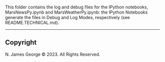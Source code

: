 This folder contains the log and debug files for the IPython notebooks, MarsNewsPy.ipynb and MarsWeatherPy.ipynb: the IPython Notebooks generate the files in Debug and Log Modes, respectively (see README.TECHNICAL.md).

----

## Copyright

N. James George © 2023. All Rights Reserved.
